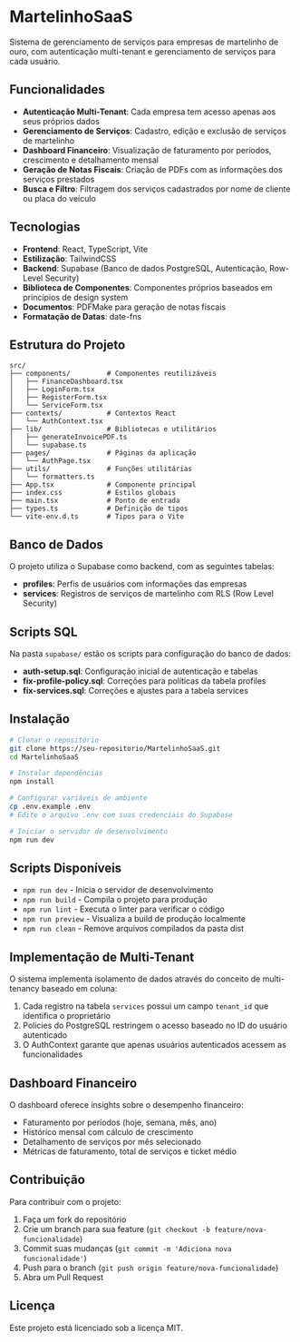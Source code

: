 # MartelinhoSaaS

Sistema de gerenciamento de serviços para empresas de martelinho de ouro, com autenticação multi-tenant e gerenciamento de serviços para cada usuário.

## Funcionalidades

- **Autenticação Multi-Tenant**: Cada empresa tem acesso apenas aos seus próprios dados
- **Gerenciamento de Serviços**: Cadastro, edição e exclusão de serviços de martelinho
- **Dashboard Financeiro**: Visualização de faturamento por períodos, crescimento e detalhamento mensal
- **Geração de Notas Fiscais**: Criação de PDFs com as informações dos serviços prestados
- **Busca e Filtro**: Filtragem dos serviços cadastrados por nome de cliente ou placa do veículo

## Tecnologias

- **Frontend**: React, TypeScript, Vite
- **Estilização**: TailwindCSS
- **Backend**: Supabase (Banco de dados PostgreSQL, Autenticação, Row-Level Security)
- **Biblioteca de Componentes**: Componentes próprios baseados em princípios de design system
- **Documentos**: PDFMake para geração de notas fiscais
- **Formatação de Datas**: date-fns

## Estrutura do Projeto

```
src/
├── components/         # Componentes reutilizáveis
│   ├── FinanceDashboard.tsx
│   ├── LoginForm.tsx
│   ├── RegisterForm.tsx
│   └── ServiceForm.tsx
├── contexts/           # Contextos React
│   └── AuthContext.tsx
├── lib/                # Bibliotecas e utilitários
│   ├── generateInvoicePDF.ts
│   └── supabase.ts
├── pages/              # Páginas da aplicação
│   └── AuthPage.tsx
├── utils/              # Funções utilitárias
│   └── formatters.ts
├── App.tsx             # Componente principal
├── index.css           # Estilos globais
├── main.tsx            # Ponto de entrada
├── types.ts            # Definição de tipos
└── vite-env.d.ts       # Tipos para o Vite
```

## Banco de Dados

O projeto utiliza o Supabase como backend, com as seguintes tabelas:

- **profiles**: Perfis de usuários com informações das empresas
- **services**: Registros de serviços de martelinho com RLS (Row Level Security)

## Scripts SQL

Na pasta `supabase/` estão os scripts para configuração do banco de dados:

- **auth-setup.sql**: Configuração inicial de autenticação e tabelas
- **fix-profile-policy.sql**: Correções para políticas da tabela profiles
- **fix-services.sql**: Correções e ajustes para a tabela services

## Instalação

```bash
# Clonar o repositório
git clone https://seu-repositorio/MartelinhoSaaS.git
cd MartelinhoSaaS

# Instalar dependências
npm install

# Configurar variáveis de ambiente
cp .env.example .env
# Edite o arquivo .env com suas credenciais do Supabase

# Iniciar o servidor de desenvolvimento
npm run dev
```

## Scripts Disponíveis

- `npm run dev` - Inicia o servidor de desenvolvimento
- `npm run build` - Compila o projeto para produção
- `npm run lint` - Executa o linter para verificar o código
- `npm run preview` - Visualiza a build de produção localmente
- `npm run clean` - Remove arquivos compilados da pasta dist

## Implementação de Multi-Tenant

O sistema implementa isolamento de dados através do conceito de multi-tenancy baseado em coluna:

1. Cada registro na tabela `services` possui um campo `tenant_id` que identifica o proprietário
2. Policies do PostgreSQL restringem o acesso baseado no ID do usuário autenticado
3. O AuthContext garante que apenas usuários autenticados acessem as funcionalidades

## Dashboard Financeiro

O dashboard oferece insights sobre o desempenho financeiro:

- Faturamento por períodos (hoje, semana, mês, ano)
- Histórico mensal com cálculo de crescimento
- Detalhamento de serviços por mês selecionado
- Métricas de faturamento, total de serviços e ticket médio

## Contribuição

Para contribuir com o projeto:

1. Faça um fork do repositório
2. Crie um branch para sua feature (`git checkout -b feature/nova-funcionalidade`)
3. Commit suas mudanças (`git commit -m 'Adiciona nova funcionalidade'`)
4. Push para o branch (`git push origin feature/nova-funcionalidade`)
5. Abra um Pull Request

## Licença

Este projeto está licenciado sob a licença MIT. 